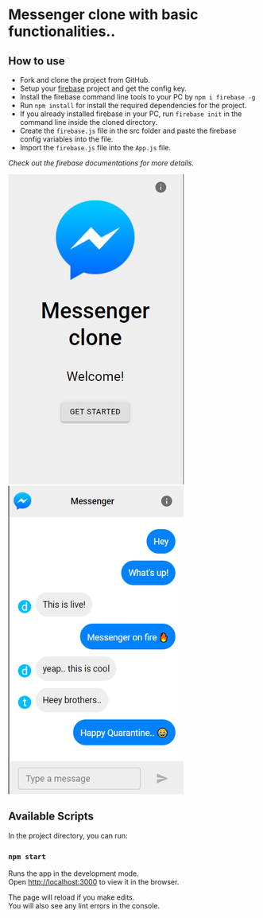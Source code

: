 # Messenger clone with basic functionalities..

## How to use

- Fork and clone the project from GitHub.
- Setup your [firebase](https://firebase.google.com/) project and get the config key.
- Install the firebase command line tools to your PC by `npm i firebase -g`
- Run `npm install` for install the required dependencies for the project.
- If you already installed firebase in your PC, run `firebase init` in the command line inside the cloned directory.
- Create the `firebase.js` file in the src folder and paste the firebase config variables into the file.
- Import the `firebase.js` file into the `App.js` file.

_Check out the firebase documentations for more details._

![Screenshot](ss1.PNG) ![Screenshot](ss2.PNG)

## Available Scripts

In the project directory, you can run:

### `npm start`

Runs the app in the development mode.\
Open [http://localhost:3000](http://localhost:3000) to view it in the browser.

The page will reload if you make edits.\
You will also see any lint errors in the console.
